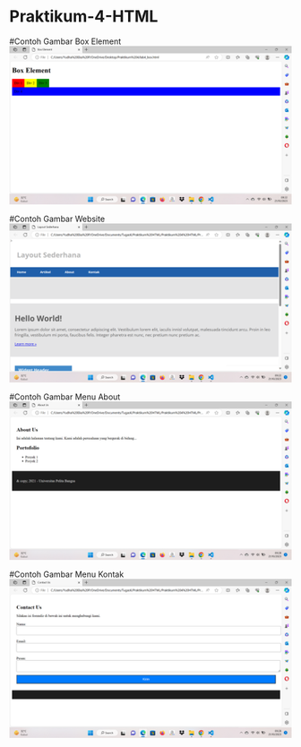 # Praktikum-4-HTML

#Contoh Gambar Box Element
![img](gambar/2023-10-21.png)


#Contoh Gambar Website
![img](gambar/2023-10-21%20(1).png)

#Contoh Gambar Menu About
![img](gambar/2023-10-21%20(3).png)

#Contoh Gambar Menu Kontak
![img](gambar/2023-10-21%20(2).png)